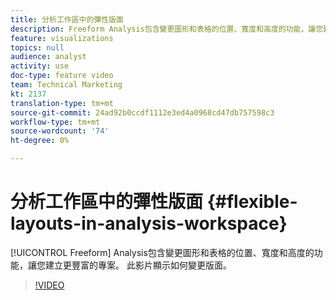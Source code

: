 ```yaml
---
title: 分析工作區中的彈性版面
description: Freeform Analysis包含變更圖形和表格的位置、寬度和高度的功能，讓您建立更豐富的專案。 此影片顯示如何變更版面。
feature: visualizations
topics: null
audience: analyst
activity: use
doc-type: feature video
team: Technical Marketing
kt: 2137
translation-type: tm+mt
source-git-commit: 24ad92b0ccdf1112e3ed4a0968cd47db757598c3
workflow-type: tm+mt
source-wordcount: '74'
ht-degree: 0%

---
```



# 分析工作區中的彈性版面 {#flexible-layouts-in-analysis-workspace}

[!UICONTROL Freeform] Analysis包含變更圖形和表格的位置、寬度和高度的功能，讓您建立更豐富的專案。 此影片顯示如何變更版面。

>[!VIDEO](https://video.tv.adobe.com/v/24706/?quality=12)
